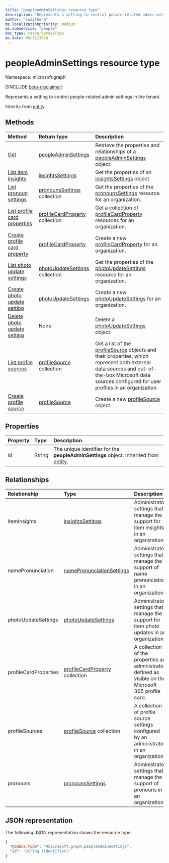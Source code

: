 ```yaml
---
title: "peopleAdminSettings resource type"
description: "Represents a setting to control people-related admin settings in the tenant."
author: "rwaithera"
ms.localizationpriority: medium
ms.subservice: "people"
doc_type: resourcePageType
ms.date: 09/12/2024
---
```


# peopleAdminSettings resource type

Namespace: microsoft.graph

[!INCLUDE [beta-disclaimer](../../includes/beta-disclaimer.md)]

Represents a setting to control people-related admin settings in the tenant.

Inherits from [entity](../resources/entity.md).

## Methods

|Method|Return type|Description|
|:---|:---|:---|
|[Get](../api/peopleadminsettings-get.md) | [peopleAdminSettings](../resources/peopleadminsettings.md) | Retrieve the properties and relationships of a [peopleAdminSettings](../resources/peopleadminsettings.md) object. |
|[List item insights](../api/peopleadminsettings-list-iteminsights.md) | [insightsSettings](insightssettings.md) | Get the properties of an [insightsSettings](insightssettings.md) object. |
|[List pronoun settings](../api/peopleadminsettings-list-pronouns.md)|[pronounsSettings](../resources/pronounssettings.md) collection|Get the properties of the [pronounsSettings](../resources/pronounssettings.md) resource for an organization.|
|[List profile card properties](../api/peopleadminsettings-list-profilecardproperties.md) | [profileCardProperty](profilecardproperty.md) collection | Get a collection of [profileCardProperty](../resources/profilecardproperty.md) resources for an organization. |
|[Create profile card property](../api/peopleadminsettings-post-profilecardproperties.md) | [profileCardProperty](profilecardproperty.md) | Create a new [profileCardProperty](../resources/profilecardproperty.md) for an organization. |
|[List photo update settings](../api/peopleadminsettings-list-photoupdatesettings.md)|[photoUpdateSettings](../resources/photoupdatesettings.md) collection|Get the properties of the [photoUpdateSettings](../resources/photoupdatesettings.md) resource for an organization.|
|[Create photo update setting](../api/peopleadminsettings-post-photoupdatesettings.md)|[photoUpdateSettings](../resources/photoupdatesettings.md)|Create a new [photoUpdateSettings](../resources/photoupdatesettings.md) for an organization.|
|[Delete photo update setting](../api/peopleadminsettings-delete-photoupdatesettings.md)|None|Delete a [photoUpdateSettings](../resources/photoupdatesettings.md) object.|
|[List profile sources](../api/peopleadminsettings-list-profilesources.md)|[profileSource](../resources/profilesource.md) collection|Get a list of the [profileSource](../resources/profilesource.md) objects and their properties, which represent both external data sources and out-of-the-box Microsoft data sources configured for user profiles in an organization.|
|[Create profile source](../api/peopleadminsettings-post-profilesources.md)|[profileSource](../resources/profilesource.md)|Create a new [profileSource](../resources/profilesource.md) object.|

## Properties

| Property | Type   | Description                                                                                     |
|:---------|:-------|:------------------------------------------------------------------------------------------------|
| id       | String | The unique identifier for the **peopleAdminSettings** object. Inherited from [entity](entity.md). |

## Relationships

|Relationship|Type|Description|
|:---|:---|:---|
|itemInsights|[insightsSettings](../resources/insightssettings.md)|Administrator settings that manage the support for item insights in an organization.|
|namePronunciation|[namePronunciationSettings](../resources/namepronunciationsettings.md)|Administrator settings that manage the support of name pronunciation in an organization.|
|photoUpdateSettings|[photoUpdateSettings](../resources/photoupdatesettings.md)|Administrator settings that manage the support for item photo updates in an organization.|
|profileCardProperties|[profileCardProperty](profilecardproperty.md) collection|A collection of the properties an administrator defined as visible on the Microsoft 365 profile card.|
|profileSources|[profileSource](../resources/profilesource.md) collection|A collection of profile source settings configured by an administrator in an organization.|
|pronouns|[pronounsSettings](../resources/pronounssettings.md)|Administrator settings that manage the support of pronouns in an organization.|

## JSON representation

The following JSON representation shows the resource type.
<!-- {
  "blockType": "resource",
  "keyProperty": "id",
  "@odata.type": "microsoft.graph.peopleAdminSettings",
  "baseType": "microsoft.graph.entity",
  "openType": false
}
-->
``` json
{
  "@odata.type": "#microsoft.graph.peopleAdminSettings",
  "id": "String (identifier)"
}
```

